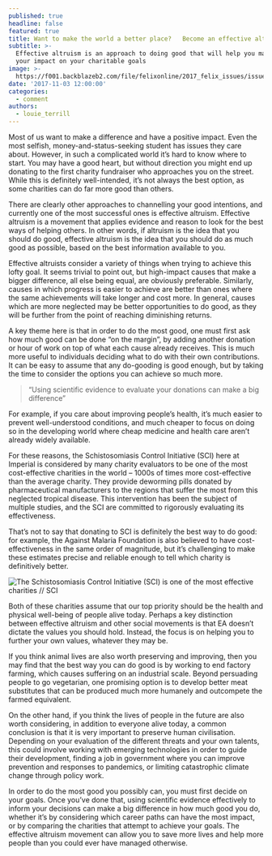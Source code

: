 ```yaml
---
published: true
headline: false
featured: true
title: Want to make the world a better place?   Become an effective altruist
subtitle: >-
  Effective altruism is an approach to doing good that will help you maximise
  your impact on your charitable goals
image: >-
  https://f001.backblazeb2.com/file/felixonline/2017_felix_issues/issue_1674/1674_comment_charity.jpg
date: '2017-11-03 12:00:00'
categories:
  - comment
authors:
  - louie_terrill
---
```

Most of us want to make a difference and have a positive impact. Even the most selfish, money-and-status-seeking student has issues they care about. However, in such a complicated world it’s hard to know where to start. You may have a good heart, but without direction you might end up donating to the first charity fundraiser who approaches you on the street. While this is definitely well-intended, it’s not always the best option, as some charities can do far more good than others.

There are clearly other approaches to channelling your good intentions, and currently one of the most successful ones is effective altruism. Effective altruism is a movement that applies evidence and reason to look for the best ways of helping others. In other words, if altruism is the idea that you should do good, effective altruism is the idea that you should do as much good as possible, based on the best information available to you.

Effective altruists consider a variety of things when trying to achieve this lofty goal. It seems trivial to point out, but high-impact causes that make a bigger difference, all else being equal, are obviously preferable. Similarly, causes in which progress is easier to achieve are better than ones where the same achievements will take longer and cost more. In general, causes which are more neglected may be better opportunities to do good, as they will be further from the point of reaching diminishing returns. 

A key theme here is that in order to do the most good, one must first ask how much good can be done “on the margin”, by adding another donation or hour of work on top of what each cause already receives. This is much more useful to individuals deciding what to do with their own contributions. It can be easy to assume that any do-gooding is good enough, but by taking the time to consider the options you can achieve so much more. 

> “Using scientific evidence to evaluate your donations can make a big difference”

For example, if you care about improving people’s health, it’s much easier to prevent well-understood conditions, and much cheaper to focus on doing so in the developing world where cheap medicine and health care aren’t already widely available.

For these reasons, the Schistosomiasis Control Initiative (SCI) here at Imperial is considered by many charity evaluators to be one of the most cost-effective charities in the world – 1000s of times more cost-effective than the average charity. They provide deworming pills donated by pharmaceutical manufacturers to the regions that suffer the most from this neglected tropical disease. This intervention has been the subject of multiple studies, and the SCI are committed to rigorously evaluating its effectiveness.

That’s not to say that donating to SCI is definitely the best way to do good: for example, the Against Malaria Foundation is also believed to have cost-effectiveness in the same order of magnitude, but it’s challenging to make these estimates precise and reliable enough to tell which charity is definitively better. 

![The Schistosomiasis Control Initiative (SCI) is one of the most effective charities // SCI](https://f001.backblazeb2.com/file/felixonline/2017_felix_issues/issue_1674/1674_comment_SCI.jpg)

Both of these charities assume that our top priority should be the health and physical well-being of people alive today. Perhaps a key distinction between effective altruism and other social movements is that EA doesn’t dictate the values you should hold. Instead, the focus is on helping you to further your own values, whatever they may be. 

If you think animal lives are also worth preserving and improving, then you may find that the best way you can do good is by working to end factory farming, which causes suffering on an industrial scale. Beyond persuading people to go vegetarian, one promising option is to develop better meat substitutes that can be produced much more humanely and outcompete the farmed equivalent.

On the other hand, if you think the lives of people in the future are also worth considering, in addition to everyone alive today, a common conclusion is that it is very important to preserve human civilisation. Depending on your evaluation of the different threats and your own talents, this could involve working with emerging technologies in order to guide their development, finding a job in government where you can improve prevention and responses to pandemics, or limiting catastrophic climate change through policy work. 

In order to do the most good you possibly can, you must first decide on your goals. Once you’ve done that, using scientific evidence effectively to inform your decisions can make a big difference in how much good you do, whether it’s by considering which career paths can have the most impact, or by comparing the charities that attempt to achieve your goals. The effective altruism movement can allow you to save more lives and help more people than you could ever have managed otherwise.
